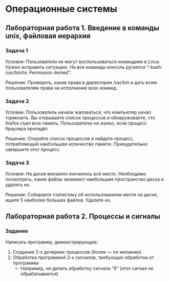 # Операционные системы

## Лабораторная работа 1. Введение в команды unix, файловая иерархия

### Задача 1

Условие:
Пользователи не могут воспользоваться командами в Linux. Нужно исправить ситуацию. На все команды консоль ругается “-bash: /usr/bin/ls: Permission denied”.

Решение:
Проверить, какие права в директории /usr/bin и дать всем пользователям права на исполнение всех команд.

### Задача 2

Условие:
Пользователь начали жаловаться, что компьютер начал тормозить. Вы открываете список процессов и обнаруживаете, что firefox съел всю память. Пользователю не жалко, если процесс браузера пропадёт.

Решение:
Откройте список процессов и найдите процесс, потребляющий наибольшее количество памяти. Принудительно завершите этот процесс.

### Задача 3

Условие:
На диске внезапно кончилось всё место. Необходимо посмотреть, какие файлы занимают наибольшее пространство диска и удалить их.

Решение:
Собираете статистику об использованном месте на диске, ищите 5 наиболее больших файлов. Удалите их.

## Лабораторная работа 2. Процессы и сигналы

### Задание

Написать программу, демонстрирующее:
1. Создание 2-х дочерних процессов (более — по желанию)
2. Обработка программой 2-х сигналов, требующих обработки от программы
   - Например, не делать обработку сигнала “9” (этот сигнал не обрабатывается)

